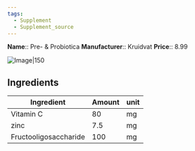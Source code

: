 ```yaml
---
tags:
  - Supplement
  - Supplement_source
---
```



**Name**:: Pre- & Probiotica
**Manufacturer**:: Kruidvat
**Price**:: 8.99

![Image|150](https://www.kruidvat.nl/medias/sys_master/prd-images/h6b/h59/30434034614302/prd-front-5138407-1_600x600/prd-front-5138407-1-600x600.jpg)

## Ingredients

| Ingredient            | Amount | unit |
| --------------------- | ------ | ---- |
| Vitamin C             | 80     | mg   |
| zinc                  | 7.5    | mg   |
| Fructooligosaccharide | 100    | mg   |
